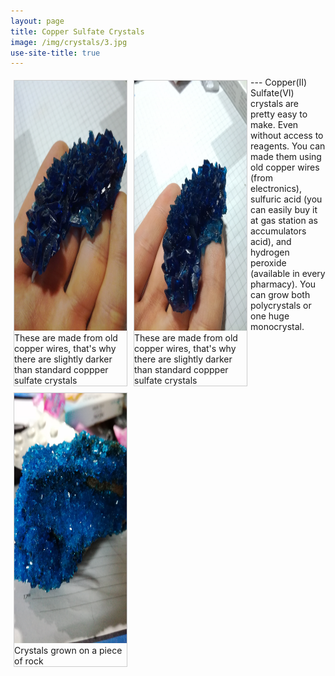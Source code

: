 ```yaml
---
layout: page
title: Copper Sulfate Crystals
image: /img/crystals/3.jpg
use-site-title: true
---
```

<html>
<head>
<style>
div.gallery {
  margin: 5px;
  border: 1px solid #ccc;
  float: left;
  width: 180px;
}

div.gallery:hover {
  border: 1px solid #777;
}

div.gallery img {
  width: 100%;
  height: auto;
}

div.desc {
  padding: 15px;
  text-align: center;
}
</style>
</head>
<body>

<div class="gallery">
  <a target="_blank" href="https://krevik.github.io/img/crystals/1.jpg">
    <img src="/img/crystals/1.jpg" alt="Copper(II) Sulfate(VI) Crystals" width="600" height="400">
  </a>
  <div class="desc">These are made from old copper wires, that's why there are slightly darker than standard coppper sulfate crystals</div>
</div>

<div class="gallery">
  <a target="_blank" href="https://krevik.github.io/img/crystals/2.jpg">
    <img src="/img/crystals/2.jpg" alt="Copper(II) Sulfate(VI) Crystals" width="600" height="400">
  </a>
  <div class="desc">These are made from old copper wires, that's why there are slightly darker than standard coppper sulfate crystals</div>
</div>

<div class="gallery">
  <a target="_blank" href="https://krevik.github.io/img/crystals/3.jpg">
    <img src="/img/crystals/3.jpg" alt="Copper(II) Sulfate(VI) Crystals" width="600" height="400">
  </a>
  <div class="desc">Crystals grown on a piece of rock</div>
</div>

</body>
</html>
---
Copper(II) Sulfate(VI) crystals are pretty easy to make. Even without access to reagents. You can made them using old copper wires
(from electronics), sulfuric acid (you can easily buy it at gas station as accumulators acid), and hydrogen peroxide
 (available in every pharmacy). You can grow both polycrystals or one huge monocrystal.
